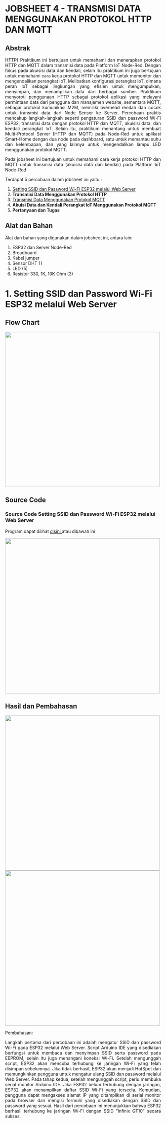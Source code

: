 # JOBSHEET 4 - TRANSMISI DATA MENGGUNAKAN PROTOKOL HTTP DAN MQTT


## Abstrak
<p align="justify">HTTP) Praktikum ini bertujuan untuk memahami dan menerapkan protokol HTTP dan MQTT dalam transmisi data pada Platform IoT Node-Red. Dengan fokus pada akuisisi data dan kendali, selain itu praktikum ini juga bertujuan untuk memahami cara kerja protokol HTTP dan MQTT untuk memonitor dan mengendalikan perangkat IoT. Melibatkan konfigurasi perangkat IoT, dimana peran IoT sebagai lingkungan yang efisien untuk mengumpulkan, menyimpan, dan menampilkan data dari berbagai sumber. Praktikum menyoroti penggunaan HTTP sebagai protokol aplikasi yang melayani permintaan data dari pengguna dan manajemen website, sementara MQTT, sebagai protokol komunikasi M2M, memiliki overhead rendah dan cocok untuk transmisi data dari Node Sensor ke Server. Percobaan praktis mencakup langkah-langkah seperti pengaturan SSID dan password Wi-Fi ESP32, transmisi data dengan protokol HTTP dan MQTT, akuisisi data, dan kendali perangkat IoT. Selain itu, praktikum menantang untuk membuat Multi-Protocol Server (HTTP dan MQTT) pada Node-Red untuk aplikasi Smart-Home dengan dua node pada dashboard, satu untuk memantau suhu dan kelembapan, dan yang lainnya untuk mengendalikan lampu LED menggunakan protokol MQTT. </p>

<p align="justify">Pada jobsheet ini bertujuan untuk memahami cara kerja protokol HTTP dan MQTT untuk transmisi data (akuisisi data dan kendali) pada Platform IoT Node-Red</p>

Terdapat 5 percobaan dalam jobsheet ini yaitu :
1. <a href="https://github.com/claraanggreini/sistem-embedded/tree/master/JOB%204/JOB%204A#readme">Setting SSID dan Password Wi-Fi ESP32 melalui Web Server</a>
2. **Transmisi Data Menggunakan Protokol HTTP**
3. <a href="https://github.com/claraanggreini/sistem-embedded/tree/master/JOB%204/JOB%204C">Transmisi Data Menggunakan Protokol MQTT</a>
4. **Akuisi Data dan Kendali Perangkat IoT Menggunakan Protokol MQTT**
5. **Pertanyaan dan Tugas**

## Alat dan Bahan

Alat dan bahan yang digunakan dalam jobsheet ini, antara lain:
  1. ESP32 dan Server Node-Red
  2. Breadboard
  3. Kabel jumper
  4. Sensor DHT 11
  5. LED (5) 
  7. Resistor 330, 1K, 10K Ohm (3)


# 1. Setting SSID dan Password Wi-Fi ESP32 melalui Web Server

## Flow Chart

<img src="https://github.com/claraanggreini/sistem-embedded/assets/150989360/6ac11528-263c-4209-ac74-5e1cb9fc3509" width="500">

## Source Code
### Source Code Setting SSID dan Password Wi-Fi ESP32 melalui Web Server

Program dapat dilihat <a href="https://github.com/claraanggreini/sistem-embedded/blob/master/JOB%204/JOB%204A/JOB4_A/JOB4_A.ino"> disini </a> atau dibawah ini

<img src="https://github.com/claraanggreini/sistem-embedded/assets/150989360/97c137aa-6da6-456d-96c6-b2bc1fea5b69" width="500">


## Hasil dan Pembahasan
<img src="https://github.com/claraanggreini/sistem-embedded/assets/150989360/4d627f1c-bdcd-420a-9a5d-1b86a91cbb15" width="500">

<img src="https://github.com/claraanggreini/sistem-embedded/assets/150989360/a1d84a90-e48e-4361-9f82-09f4a91edd9d" width="500">

Pembahasan:<br> 
<p align="justify">Langkah pertama dari percobaan ini adalah mengatur SSID dan password Wi-Fi pada ESP32 melalui Web Server. Script Arduino IDE yang disediakan berfungsi untuk membaca dan menyimpan SSID serta password pada EEPROM, selain itu juga menangani koneksi Wi-Fi. Setelah mengunggah script, ESP32 akan mencoba terhubung ke jaringan Wi-Fi yang telah disimpan sebelumnya. Jika tidak berhasil, ESP32 akan menjadi HotSpot dan memungkinkan pengguna untuk mengatur ulang SSID dan password melalui Web Server. Pada tahap kedua, setelah mengunggah script, perlu membuka serial monitor Arduino IDE. Jika ESP32 belum terhubung dengan jaringan, ESP32 akan menampilkan daftar SSID Wi-Fi yang tersedia. Kemudian, pengguna dapat mengakses alamat IP yang ditampilkan di serial monitor pada browser dan mengisi formulir yang disediakan dengan SSID dan password yang sesuai. Hasil dari percobaan ini menunjukkan bahwa ESP32 berhasil terhubung ke jaringan Wi-Fi dengan SSID "infinix GT10" secara sukses.<br>

